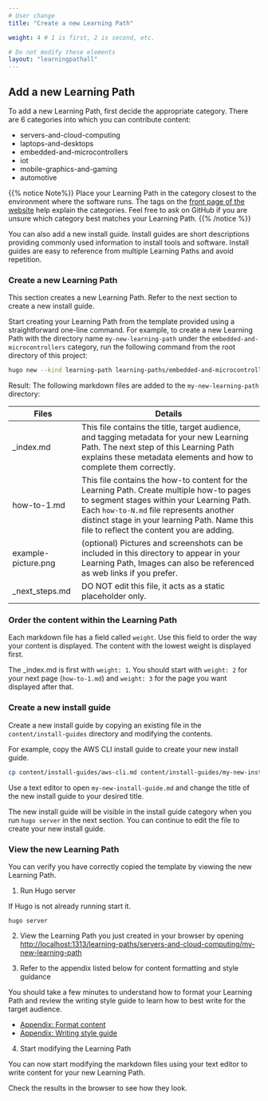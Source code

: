 ```yaml
---
# User change
title: "Create a new Learning Path"

weight: 4 # 1 is first, 2 is second, etc.

# Do not modify these elements
layout: "learningpathall"
---
```


## Add a new Learning Path

To add a new Learning Path, first decide the appropriate category. There are 6 categories into which you can contribute content:
* servers-and-cloud-computing
* laptops-and-desktops
* embedded-and-microcontrollers
* iot
* mobile-graphics-and-gaming
* automotive

{{% notice Note%}}
Place your Learning Path in the category closest to the environment where the software runs. The tags on the [front page of the website](/) help explain the categories. Feel free to ask on GitHub if you are unsure which category best matches your Learning Path. 
{{% /notice %}}

You can also add a new install guide. Install guides are short descriptions providing commonly used information to install tools and software. Install guides are easy to reference from multiple Learning Paths and avoid repetition.

### Create a new Learning Path

This section creates a new Learning Path. Refer to the next section to create a new install guide.

Start creating your Learning Path from the template provided using a straightforward one-line command. For example, to create a new Learning Path with the directory name `my-new-learning-path` under the `embedded-and-microcontrollers` category, run the following command from the root directory of this project:
```bash
hugo new --kind learning-path learning-paths/embedded-and-microcontrollers/my-new-learning-path
```
Result: The following markdown files are added to the `my-new-learning-path` directory:


| Files                 | Details |
|---------------        |----------|
| _index.md             | This file contains the title, target audience, and tagging metadata for your new Learning Path. The next step of this Learning Path explains these metadata elements and how to complete them correctly. |
| how-to-1.md       | This file contains the how-to content for the Learning Path. Create multiple how-to pages to segment stages within your Learning Path. Each `how-to-N.md` file represents another distinct stage in your learning Path. Name this file to reflect the content you are adding. |
| example-picture.png  | (optional) Pictures and screenshots can be included in this directory to appear in your Learning Path, Images can also be referenced as web links if you prefer. |
| _next_steps.md        | DO NOT edit this file, it acts as a static placeholder only.  |

### Order the content within the Learning Path

Each markdown file has a field called `weight`. Use this field to order the way your content is displayed. The content with the lowest weight is displayed first.
 
The _index.md is first with `weight: 1`. You should start with `weight: 2` for your next page (`how-to-1.md`) and `weight: 3` for the page you want displayed after that. 

### Create a new install guide

Create a new install guide by copying an existing file in the `content/install-guides` directory and modifying the contents.

For example, copy the AWS CLI install guide to create your new install guide.

```bash
cp content/install-guides/aws-cli.md content/install-guides/my-new-install-guide.md
```

Use a text editor to open `my-new-install-guide.md` and change the title of the new install guide to your desired title. 

The new install guide will be visible in the install guide category when you run `hugo server` in the next section. You can continue to edit the file to create your new install guide.

### View the new Learning Path

You can verify you have correctly copied the template by viewing the new Learning Path. 

1. Run Hugo server 

If Hugo is not already running start it. 

```console
hugo server
```

2. View the Learning Path you just created in your browser by opening [http://localhost:1313/learning-paths/servers-and-cloud-computing/my-new-learning-path](http://localhost:1313/learning-paths/servers-and-cloud-computing/my-new-learning-path)

3. Refer to the appendix listed below for content formatting and style guidance

You should take a few minutes to understand how to format your Learning Path and review the writing style guide to learn how to best write for the target audience. 

- [Appendix: Format content](/learning-paths/cross-platform/_example-learning-path/appendix-1-formatting/)
- [Appendix: Writing style guide](/learning-paths/cross-platform/_example-learning-path/appendix-2-writing-style/)

4. Start modifying the Learning Path

You can now start modifying the markdown files using your text editor to write content for your new Learning Path. 

Check the results in the browser to see how they look. 



